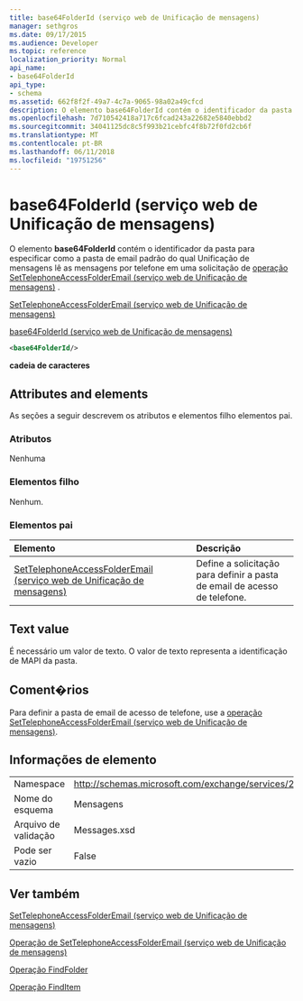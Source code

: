 ```yaml
---
title: base64FolderId (serviço web de Unificação de mensagens)
manager: sethgros
ms.date: 09/17/2015
ms.audience: Developer
ms.topic: reference
localization_priority: Normal
api_name:
- base64FolderId
api_type:
- schema
ms.assetid: 662f8f2f-49a7-4c7a-9065-98a02a49cfcd
description: O elemento base64FolderId contém o identificador da pasta para especificar como a pasta de email padrão do qual Unificação de mensagens lê as mensagens por telefone em uma solicitação do SetTelephoneAccessFolderEmail operação (serviço web de Unificação de mensagens).
ms.openlocfilehash: 7d710542418a717c6fcad243a22682e5840ebbd2
ms.sourcegitcommit: 34041125dc8c5f993b21cebfc4f8b72f0fd2cb6f
ms.translationtype: MT
ms.contentlocale: pt-BR
ms.lasthandoff: 06/11/2018
ms.locfileid: "19751256"
---
```

# <a name="base64folderid-um-web-service"></a>base64FolderId (serviço web de Unificação de mensagens)

O elemento **base64FolderId** contém o identificador da pasta para especificar como a pasta de email padrão do qual Unificação de mensagens lê as mensagens por telefone em uma solicitação de [operação SetTelephoneAccessFolderEmail (serviço web de Unificação de mensagens)](settelephoneaccessfolderemail-operation-um-web-service.md) . 
  
[SetTelephoneAccessFolderEmail (serviço web de Unificação de mensagens)](settelephoneaccessfolderemail-um-web-service.md)
  
[base64FolderId (serviço web de Unificação de mensagens)](base64folderid-um-web-service.md)
  
```xml
<base64FolderId/>
```

 **cadeia de caracteres**
## <a name="attributes-and-elements"></a>Attributes and elements

As seções a seguir descrevem os atributos e elementos filho elementos pai.
  
### <a name="attributes"></a>Atributos

Nenhuma
  
### <a name="child-elements"></a>Elementos filho

Nenhum.
  
### <a name="parent-elements"></a>Elementos pai

|**Elemento**|**Descrição**|
|:-----|:-----|
|[SetTelephoneAccessFolderEmail (serviço web de Unificação de mensagens)](settelephoneaccessfolderemail-um-web-service.md) <br/> |Define a solicitação para definir a pasta de email de acesso de telefone.  <br/> |
   
## <a name="text-value"></a>Text value

É necessário um valor de texto. O valor de texto representa a identificação de MAPI da pasta.
  
## <a name="remarks"></a>Coment�rios

Para definir a pasta de email de acesso de telefone, use a [operação SetTelephoneAccessFolderEmail (serviço web de Unificação de mensagens)](settelephoneaccessfolderemail-operation-um-web-service.md).
  
## <a name="element-information"></a>Informações de elemento

|||
|:-----|:-----|
|Namespace  <br/> |http://schemas.microsoft.com/exchange/services/2006/messages  <br/> |
|Nome do esquema  <br/> |Mensagens  <br/> |
|Arquivo de validação  <br/> |Messages.xsd  <br/> |
|Pode ser vazio  <br/> |False  <br/> |
   
## <a name="see-also"></a>Ver também



[SetTelephoneAccessFolderEmail (serviço web de Unificação de mensagens)](settelephoneaccessfolderemail-um-web-service.md)
  
[Operação de SetTelephoneAccessFolderEmail (serviço web de Unificação de mensagens)](settelephoneaccessfolderemail-operation-um-web-service.md)
  
[Operação FindFolder](findfolder-operation.md)
  
[Operação FindItem](finditem-operation.md)

